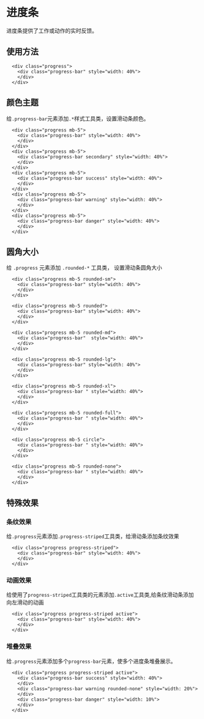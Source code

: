 # 进度条

进度条提供了工作或动作的实时反馈。

## 使用方法

```htnl:example
  <div class="progress">
    <div class="progress-bar" style="width: 40%">
    </div>
  </div>
```

## 颜色主题

给`.progress-bar`元素添加`.*`样式工具类，设置滑动条颜色。

```htnl:example
  <div class="progress mb-5">
    <div class="progress-bar" style="width: 40%">
    </div>
  </div>
  <div class="progress mb-5">
    <div class="progress-bar secondary" style="width: 40%">
    </div>
  </div>
  <div class="progress mb-5">
    <div class="progress-bar success" style="width: 40%">
    </div>
  </div>
  <div class="progress mb-5">
    <div class="progress-bar warning" style="width: 40%">
    </div>
  </div>
  <div class="progress mb-5">
    <div class="progress-bar danger" style="width: 40%">
    </div>
  </div>
```
## 圆角大小

给 `.progress` 元素添加 `.rounded-*` 工具类， 设置滑动条圆角大小

```htnl:example
  <div class="progress mb-5 rounded-sm">
    <div class="progress-bar" style="width: 40%">
    </div>
  </div>
```
```html:example
  <div class="progress mb-5 rounded">
    <div class="progress-bar" style="width: 40%">
    </div>
  </div>
```
```html:example
  <div class="progress mb-5 rounded-md">
    <div class="progress-bar"  style="width: 40%">
    </div>
  </div>
```
```html:example
  <div class="progress mb-5 rounded-lg">
    <div class="progress-bar" style="width: 40%">
    </div>
  </div>
```
```html:example
  <div class="progress mb-5 rounded-xl">
    <div class="progress-bar " style="width: 40%">
    </div>
  </div>
```
```html:example
  <div class="progress mb-5 rounded-full">
    <div class="progress-bar " style="width: 40%">
    </div>
  </div>
```
```html:example
  <div class="progress mb-5 circle">
    <div class="progress-bar " style="width: 40%">
    </div>
  </div>
```
```html:example
  <div class="progress mb-5 rounded-none">
    <div class="progress-bar " style="width: 40%">
    </div>
  </div>
```

## 特殊效果

### 条纹效果

给`.progress`元素添加`.progress-striped`工具类，给滑动条添加条纹效果

```html:example
  <div class="progress progress-striped">
    <div class="progress-bar" style="width: 40%">
    </div>
  </div>
```

###  动画效果

给使用了`progress-striped`工具类的元素添加`.active`工具类,给条纹滑动条添加向左滑动的动画

```html:example
  <div class="progress progress-striped active">
    <div class="progress-bar" style="width: 40%">
    </div>
  </div>
```

### 堆叠效果

给`.progress`元素添加多个`progress-bar`元素，使多个进度条堆叠展示。

```html:example
  <div class="progress progress-striped active">
    <div class="progress-bar success" style="width: 40%">
    </div>
    <div class="progress-bar warning rounded-none" style="width: 20%">
    </div>
    <div class="progress-bar danger" style="width: 10%">
    </div>
  </div>
```
